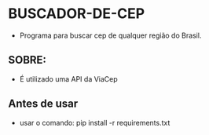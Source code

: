 # BUSCADOR-DE-CEP

+ Programa para buscar cep de qualquer região do Brasil.

## SOBRE:

+ É utilizado uma API da ViaCep

## Antes de usar

+ usar o comando: pip install -r requirements.txt
